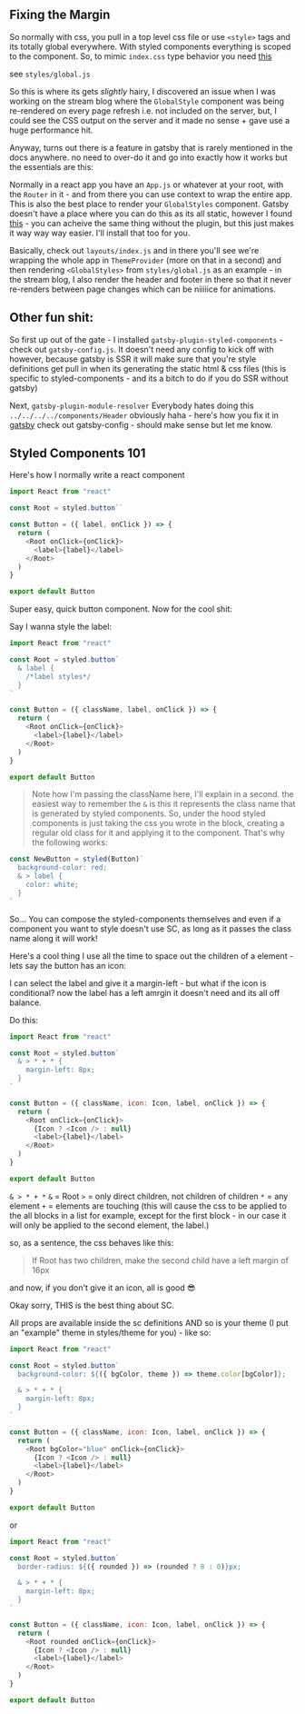 ## Fixing the Margin

So normally with css, you pull in a top level css file or use `<style>` tags and its totally global everywhere. With styled components everything is scoped to the component. So, to mimic `index.css` type behavior you need [this](https://styled-components.com/docs/api#createglobalstyle)

see `styles/global.js`

So this is where its gets _slightly_ hairy, I discovered an issue when I was working on the stream blog where the `GlobalStyle` component was being re-rendered on every page refresh i.e. not included on the server, but, I could see the CSS output on the server and it made no sense + gave use a huge performance hit.

Anyway, turns out there is a feature in gatsby that is rarely mentioned in the docs anywhere. no need to over-do it and go into exactly how it works but the essentials are this:

Normally in a react app you have an `App.js` or whatever at your root, with the `Router` in it - and from there you can use context to wrap the entire app. This is also the best place to render your `GlobalStyles` component.
Gatsby doesn't have a place where you can do this as its all static, however I found [this](https://www.gatsbyjs.org/packages/gatsby-plugin-layout/#gatsby-plugin-layout) - you can acheive the same thing without the plugin, but this just makes it way way way easier. I'll install that too for you.

Basically, check out `layouts/index.js` and in there you'll see we're wrapping the whole app in `ThemeProvider` (more on that in a second) and then rendering `<GlobalStyles>` from `styles/global.js`
as an example - in the stream blog, I also render the header and footer in there so that it never re-renders between page changes which can be niiiiice for animations.

## Other fun shit:

So first up out of the gate - I installed `gatsby-plugin-styled-components` - check out `gatsby-config.js`. It doesn't need any config to kick off with however, because gatsby is SSR it will make sure that you're style definitions get pull in when its generating the static html & css files (this is specific to styled-components - and its a bitch to do if you do SSR without gatsby)

Next, `gatsby-plugin-module-resolver`
Everybody hates doing this `../../../../components/Header` obviously haha - here's how you fix it in [gatsby](https://www.gatsbyjs.org/packages/gatsby-plugin-module-resolver/) check out gatsby-config - should make sense but let me know.

## Styled Components 101

Here's how I normally write a react component

```js
import React from "react"

const Root = styled.button``

const Button = ({ label, onClick }) => {
  return (
    <Root onClick={onClick}>
      <label>{label}</label>
    </Root>
  )
}

export default Button
```

Super easy, quick button component. Now for the cool shit:

Say I wanna style the label:

```js
import React from "react"

const Root = styled.button`
  & label {
    /*label styles*/
  }
`

const Button = ({ className, label, onClick }) => {
  return (
    <Root onClick={onClick}>
      <label>{label}</label>
    </Root>
  )
}

export default Button
```

> Note how I'm passing the className here, I'll explain in a second.
> the easiest way to remember the `&` is this it represents the class name that is generated by styled components. So, under the hood styled components is just taking the css you wrote in the block, creating a regular old class for it and applying it to the component. That's why the following works:

```js
const NewButton = styled(Button)`
  background-color: red;
  & > label {
    color: white;
  }
`
```

So... You can compose the styled-components themselves and even if a component you want to style doesn't use SC, as long as it passes the class name along it will work!

Here's a cool thing I use all the time to space out the children of a element - lets say the button has an icon:

I can select the label and give it a margin-left - but what if the icon is conditional? now the label has a left amrgin it doesn't need and its all off balance.

Do this:

```js
import React from "react"

const Root = styled.button`
  & > * + * {
    margin-left: 8px;
  }
`

const Button = ({ className, icon: Icon, label, onClick }) => {
  return (
    <Root onClick={onClick}>
      {Icon ? <Icon /> : null}
      <label>{label}</label>
    </Root>
  )
}

export default Button
```

`& > * + *`
`&` = Root
`>` = only direct children, not children of children
`*` = any element
`+` = elements are touching (this will cause the css to be applied to the all blocks in a list for example, except for the first block - in our case it will only be applied to the second element, the label.)

so, as a sentence, the css behaves like this:

> If Root has two children, make the second child have a left margin of 16px

and now, if you don't give it an icon, all is good 😎

Okay sorry, THIS is the best thing about SC.

All props are available inside the sc definitions AND so is your theme (I put an "example" theme in styles/theme for you) - like so:

```js
import React from "react"

const Root = styled.button`
  background-color: ${({ bgColor, theme }) => theme.color[bgColor]};

  & > * + * {
    margin-left: 8px;
  }
`

const Button = ({ className, icon: Icon, label, onClick }) => {
  return (
    <Root bgColor="blue" onClick={onClick}>
      {Icon ? <Icon /> : null}
      <label>{label}</label>
    </Root>
  )
}

export default Button
```

or

```js
import React from "react"

const Root = styled.button`
  border-radius: ${({ rounded }) => (rounded ? 8 : 0)}px;

  & > * + * {
    margin-left: 8px;
  }
`

const Button = ({ className, icon: Icon, label, onClick }) => {
  return (
    <Root rounded onClick={onClick}>
      {Icon ? <Icon /> : null}
      <label>{label}</label>
    </Root>
  )
}

export default Button
```
